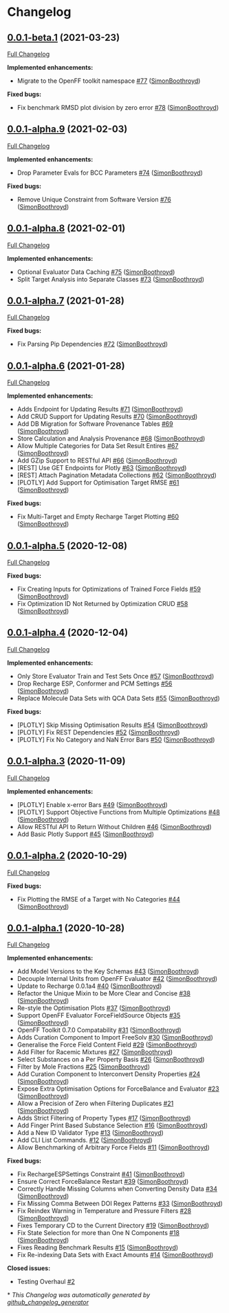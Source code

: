# Changelog

## [0.0.1-beta.1](https://github.com/simonboothroyd/nonbonded/tree/0.0.1-beta.1) (2021-03-23)

[Full Changelog](https://github.com/simonboothroyd/nonbonded/compare/0.0.1-alpha.9...0.0.1-beta.1)

**Implemented enhancements:**

- Migrate to the OpenFF toolkit namespace [\#77](https://github.com/SimonBoothroyd/nonbonded/pull/77) ([SimonBoothroyd](https://github.com/SimonBoothroyd))

**Fixed bugs:**

- Fix benchmark RMSD plot division by zero error [\#78](https://github.com/SimonBoothroyd/nonbonded/pull/78) ([SimonBoothroyd](https://github.com/SimonBoothroyd))

## [0.0.1-alpha.9](https://github.com/simonboothroyd/nonbonded/tree/0.0.1-alpha.9) (2021-02-03)

[Full Changelog](https://github.com/simonboothroyd/nonbonded/compare/0.0.1-alpha.8...0.0.1-alpha.9)

**Implemented enhancements:**

- Drop Parameter Evals for BCC Parameters [\#74](https://github.com/SimonBoothroyd/nonbonded/pull/74) ([SimonBoothroyd](https://github.com/SimonBoothroyd))

**Fixed bugs:**

- Remove Unique Constraint from Software Version [\#76](https://github.com/SimonBoothroyd/nonbonded/pull/76) ([SimonBoothroyd](https://github.com/SimonBoothroyd))

## [0.0.1-alpha.8](https://github.com/simonboothroyd/nonbonded/tree/0.0.1-alpha.8) (2021-02-01)

[Full Changelog](https://github.com/simonboothroyd/nonbonded/compare/0.0.1-alpha.7...0.0.1-alpha.8)

**Implemented enhancements:**

- Optional Evaluator Data Caching [\#75](https://github.com/SimonBoothroyd/nonbonded/pull/75) ([SimonBoothroyd](https://github.com/SimonBoothroyd))
- Split Target Analysis into Separate Classes [\#73](https://github.com/SimonBoothroyd/nonbonded/pull/73) ([SimonBoothroyd](https://github.com/SimonBoothroyd))

## [0.0.1-alpha.7](https://github.com/simonboothroyd/nonbonded/tree/0.0.1-alpha.7) (2021-01-28)

[Full Changelog](https://github.com/simonboothroyd/nonbonded/compare/0.0.1-alpha.6...0.0.1-alpha.7)

**Fixed bugs:**

- Fix Parsing Pip Dependencies [\#72](https://github.com/SimonBoothroyd/nonbonded/pull/72) ([SimonBoothroyd](https://github.com/SimonBoothroyd))

## [0.0.1-alpha.6](https://github.com/simonboothroyd/nonbonded/tree/0.0.1-alpha.6) (2021-01-28)

[Full Changelog](https://github.com/simonboothroyd/nonbonded/compare/0.0.1-alpha.5...0.0.1-alpha.6)

**Implemented enhancements:**

- Adds Endpoint for Updating Results [\#71](https://github.com/SimonBoothroyd/nonbonded/pull/71) ([SimonBoothroyd](https://github.com/SimonBoothroyd))
- Add CRUD Support for Updating Results [\#70](https://github.com/SimonBoothroyd/nonbonded/pull/70) ([SimonBoothroyd](https://github.com/SimonBoothroyd))
- Add DB Migration for Software Provenance Tables [\#69](https://github.com/SimonBoothroyd/nonbonded/pull/69) ([SimonBoothroyd](https://github.com/SimonBoothroyd))
- Store Calculation and Analysis Provenance [\#68](https://github.com/SimonBoothroyd/nonbonded/pull/68) ([SimonBoothroyd](https://github.com/SimonBoothroyd))
- Allow Multiple Categories for Data Set Result Entires [\#67](https://github.com/SimonBoothroyd/nonbonded/pull/67) ([SimonBoothroyd](https://github.com/SimonBoothroyd))
- Add GZip Support to RESTful API [\#66](https://github.com/SimonBoothroyd/nonbonded/pull/66) ([SimonBoothroyd](https://github.com/SimonBoothroyd))
- \[REST\] Use GET Endpoints for Plotly [\#63](https://github.com/SimonBoothroyd/nonbonded/pull/63) ([SimonBoothroyd](https://github.com/SimonBoothroyd))
- \[REST\] Attach Pagination Metadata Collections [\#62](https://github.com/SimonBoothroyd/nonbonded/pull/62) ([SimonBoothroyd](https://github.com/SimonBoothroyd))
- \[PLOTLY\] Add Support for Optimisation Target RMSE [\#61](https://github.com/SimonBoothroyd/nonbonded/pull/61) ([SimonBoothroyd](https://github.com/SimonBoothroyd))

**Fixed bugs:**

- Fix Multi-Target and Empty Recharge Target Plotting [\#60](https://github.com/SimonBoothroyd/nonbonded/pull/60) ([SimonBoothroyd](https://github.com/SimonBoothroyd))

## [0.0.1-alpha.5](https://github.com/simonboothroyd/nonbonded/tree/0.0.1-alpha.5) (2020-12-08)

[Full Changelog](https://github.com/simonboothroyd/nonbonded/compare/0.0.1-alpha.4...0.0.1-alpha.5)

**Fixed bugs:**

- Fix Creating Inputs for Optimizations of Trained Force Fields [\#59](https://github.com/SimonBoothroyd/nonbonded/pull/59) ([SimonBoothroyd](https://github.com/SimonBoothroyd))
- Fix Optimization ID Not Returned by Optimization CRUD [\#58](https://github.com/SimonBoothroyd/nonbonded/pull/58) ([SimonBoothroyd](https://github.com/SimonBoothroyd))

## [0.0.1-alpha.4](https://github.com/simonboothroyd/nonbonded/tree/0.0.1-alpha.4) (2020-12-04)

[Full Changelog](https://github.com/simonboothroyd/nonbonded/compare/0.0.1-alpha.3...0.0.1-alpha.4)

**Implemented enhancements:**

- Only Store Evaluator Train and Test Sets Once [\#57](https://github.com/SimonBoothroyd/nonbonded/pull/57) ([SimonBoothroyd](https://github.com/SimonBoothroyd))
- Drop Recharge ESP, Conformer and PCM Settings [\#56](https://github.com/SimonBoothroyd/nonbonded/pull/56) ([SimonBoothroyd](https://github.com/SimonBoothroyd))
- Replace Molecule Data Sets with QCA Data Sets [\#55](https://github.com/SimonBoothroyd/nonbonded/pull/55) ([SimonBoothroyd](https://github.com/SimonBoothroyd))

**Fixed bugs:**

- \[PLOTLY\] Skip Missing Optimisation Results [\#54](https://github.com/SimonBoothroyd/nonbonded/pull/54) ([SimonBoothroyd](https://github.com/SimonBoothroyd))
- \[PLOTLY\] Fix REST Dependencies [\#52](https://github.com/SimonBoothroyd/nonbonded/pull/52) ([SimonBoothroyd](https://github.com/SimonBoothroyd))
- \[PLOTLY\] Fix No Category and NaN Error Bars [\#50](https://github.com/SimonBoothroyd/nonbonded/pull/50) ([SimonBoothroyd](https://github.com/SimonBoothroyd))

## [0.0.1-alpha.3](https://github.com/simonboothroyd/nonbonded/tree/0.0.1-alpha.3) (2020-11-09)

[Full Changelog](https://github.com/simonboothroyd/nonbonded/compare/0.0.1-alpha.2...0.0.1-alpha.3)

**Implemented enhancements:**

- \[PLOTLY\] Enable x-error Bars [\#49](https://github.com/SimonBoothroyd/nonbonded/pull/49) ([SimonBoothroyd](https://github.com/SimonBoothroyd))
- \[PLOTLY\] Support Objective Functions from Multiple Optimizations [\#48](https://github.com/SimonBoothroyd/nonbonded/pull/48) ([SimonBoothroyd](https://github.com/SimonBoothroyd))
- Allow RESTful API to Return Without Children [\#46](https://github.com/SimonBoothroyd/nonbonded/pull/46) ([SimonBoothroyd](https://github.com/SimonBoothroyd))
- Add Basic Plotly Support [\#45](https://github.com/SimonBoothroyd/nonbonded/pull/45) ([SimonBoothroyd](https://github.com/SimonBoothroyd))

## [0.0.1-alpha.2](https://github.com/simonboothroyd/nonbonded/tree/0.0.1-alpha.2) (2020-10-29)

[Full Changelog](https://github.com/simonboothroyd/nonbonded/compare/0.0.1-alpha.1...0.0.1-alpha.2)

**Fixed bugs:**

- Fix Plotting the RMSE of a Target with No Categories [\#44](https://github.com/SimonBoothroyd/nonbonded/pull/44) ([SimonBoothroyd](https://github.com/SimonBoothroyd))

## [0.0.1-alpha.1](https://github.com/simonboothroyd/nonbonded/tree/0.0.1-alpha.1) (2020-10-28)

[Full Changelog](https://github.com/simonboothroyd/nonbonded/compare/e1255e0a982337aa37e044650905394d220a2d31...0.0.1-alpha.1)

**Implemented enhancements:**

- Add Model Versions to the Key Schemas [\#43](https://github.com/SimonBoothroyd/nonbonded/pull/43) ([SimonBoothroyd](https://github.com/SimonBoothroyd))
- Decouple Internal Units from OpenFF Evaluator [\#42](https://github.com/SimonBoothroyd/nonbonded/pull/42) ([SimonBoothroyd](https://github.com/SimonBoothroyd))
- Update to Recharge 0.0.1a4 [\#40](https://github.com/SimonBoothroyd/nonbonded/pull/40) ([SimonBoothroyd](https://github.com/SimonBoothroyd))
- Refactor the Unique Mixin to be More Clear and Concise [\#38](https://github.com/SimonBoothroyd/nonbonded/pull/38) ([SimonBoothroyd](https://github.com/SimonBoothroyd))
- Re-style the Optimisation Plots [\#37](https://github.com/SimonBoothroyd/nonbonded/pull/37) ([SimonBoothroyd](https://github.com/SimonBoothroyd))
- Support OpenFF Evaluator ForceFieldSource Objects [\#35](https://github.com/SimonBoothroyd/nonbonded/pull/35) ([SimonBoothroyd](https://github.com/SimonBoothroyd))
- OpenFF Toolkit 0.7.0 Compatability [\#31](https://github.com/SimonBoothroyd/nonbonded/pull/31) ([SimonBoothroyd](https://github.com/SimonBoothroyd))
- Adds Curation Component to Import FreeSolv [\#30](https://github.com/SimonBoothroyd/nonbonded/pull/30) ([SimonBoothroyd](https://github.com/SimonBoothroyd))
- Generalise the Force Field Content Field [\#29](https://github.com/SimonBoothroyd/nonbonded/pull/29) ([SimonBoothroyd](https://github.com/SimonBoothroyd))
- Add Filter for Racemic Mixtures [\#27](https://github.com/SimonBoothroyd/nonbonded/pull/27) ([SimonBoothroyd](https://github.com/SimonBoothroyd))
- Select Substances on a Per Property Basis [\#26](https://github.com/SimonBoothroyd/nonbonded/pull/26) ([SimonBoothroyd](https://github.com/SimonBoothroyd))
- Filter by Mole Fractions [\#25](https://github.com/SimonBoothroyd/nonbonded/pull/25) ([SimonBoothroyd](https://github.com/SimonBoothroyd))
- Add Curation Component to Interconvert Density Properties [\#24](https://github.com/SimonBoothroyd/nonbonded/pull/24) ([SimonBoothroyd](https://github.com/SimonBoothroyd))
- Expose Extra Optimisation Options for ForceBalance and Evaluator [\#23](https://github.com/SimonBoothroyd/nonbonded/pull/23) ([SimonBoothroyd](https://github.com/SimonBoothroyd))
- Allow a Precision of Zero when Filtering Duplicates [\#21](https://github.com/SimonBoothroyd/nonbonded/pull/21) ([SimonBoothroyd](https://github.com/SimonBoothroyd))
- Adds Strict Filtering of Property Types [\#17](https://github.com/SimonBoothroyd/nonbonded/pull/17) ([SimonBoothroyd](https://github.com/SimonBoothroyd))
- Add Finger Print Based Substance Selection [\#16](https://github.com/SimonBoothroyd/nonbonded/pull/16) ([SimonBoothroyd](https://github.com/SimonBoothroyd))
- Add a New ID Validator Type [\#13](https://github.com/SimonBoothroyd/nonbonded/pull/13) ([SimonBoothroyd](https://github.com/SimonBoothroyd))
- Add CLI List Commands. [\#12](https://github.com/SimonBoothroyd/nonbonded/pull/12) ([SimonBoothroyd](https://github.com/SimonBoothroyd))
- Allow Benchmarking of Arbitrary Force Fields [\#11](https://github.com/SimonBoothroyd/nonbonded/pull/11) ([SimonBoothroyd](https://github.com/SimonBoothroyd))

**Fixed bugs:**

- Fix RechargeESPSettings Constraint [\#41](https://github.com/SimonBoothroyd/nonbonded/pull/41) ([SimonBoothroyd](https://github.com/SimonBoothroyd))
- Ensure Correct ForceBalance Restart [\#39](https://github.com/SimonBoothroyd/nonbonded/pull/39) ([SimonBoothroyd](https://github.com/SimonBoothroyd))
- Correctly Handle Missing Columns when Converting Density Data [\#34](https://github.com/SimonBoothroyd/nonbonded/pull/34) ([SimonBoothroyd](https://github.com/SimonBoothroyd))
- Fix Missing Comma Between DOI Regex Patterns [\#33](https://github.com/SimonBoothroyd/nonbonded/pull/33) ([SimonBoothroyd](https://github.com/SimonBoothroyd))
- Fix Reindex Warning in Temperature and Pressure Filters [\#28](https://github.com/SimonBoothroyd/nonbonded/pull/28) ([SimonBoothroyd](https://github.com/SimonBoothroyd))
- Fixes Temporary CD to the Current Directory [\#19](https://github.com/SimonBoothroyd/nonbonded/pull/19) ([SimonBoothroyd](https://github.com/SimonBoothroyd))
- Fix State Selection for more than One N Components [\#18](https://github.com/SimonBoothroyd/nonbonded/pull/18) ([SimonBoothroyd](https://github.com/SimonBoothroyd))
- Fixes Reading Benchmark Results [\#15](https://github.com/SimonBoothroyd/nonbonded/pull/15) ([SimonBoothroyd](https://github.com/SimonBoothroyd))
- Fix Re-indexing Data Sets with Exact Amounts [\#14](https://github.com/SimonBoothroyd/nonbonded/pull/14) ([SimonBoothroyd](https://github.com/SimonBoothroyd))

**Closed issues:**

- Testing Overhaul [\#2](https://github.com/SimonBoothroyd/nonbonded/issues/2)



\* *This Changelog was automatically generated by [github_changelog_generator](https://github.com/github-changelog-generator/github-changelog-generator)*
